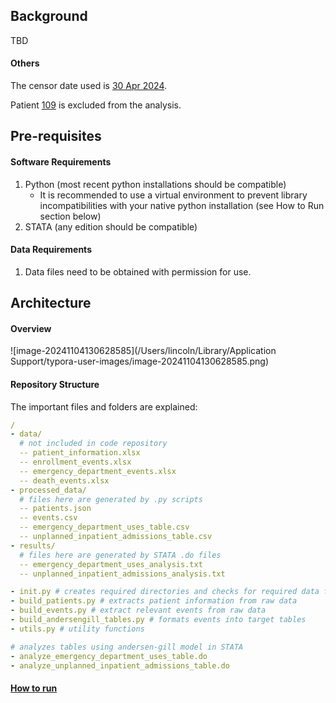 ## Background

TBD

#### Others

The censor date used is <u>30 Apr 2024</u>.

Patient <u>109</u> is excluded from the analysis.



## Pre-requisites

#### Software Requirements

1) Python (most recent python installations should be compatible)
   - It is recommended to use a virtual environment to prevent library incompatibilities with your native python installation (see <a name="how_to_run">How to Run</a> section below)
2) STATA (any edition should be compatible)

#### Data Requirements

1. Data files need to be obtained with permission for use.



## Architecture

#### Overview

![image-20241104130628585](/Users/lincoln/Library/Application Support/typora-user-images/image-20241104130628585.png)

#### Repository Structure

The important files and folders are explained:

```yaml
/
- data/
  # not included in code repository
  -- patient_information.xlsx
  -- enrollment_events.xlsx
  -- emergency_department_events.xlsx
  -- death_events.xlsx
- processed_data/
  # files here are generated by .py scripts
  -- patients.json
  -- events.csv
  -- emergency_department_uses_table.csv
  -- unplanned_inpatient_admissions_table.csv
- results/
  # files here are generated by STATA .do files
  -- emergency_department_uses_analysis.txt
  -- unplanned_inpatient_admissions_analysis.txt

- init.py # creates required directories and checks for required data files
- build_patients.py # extracts patient information from raw data
- build_events.py # extract relevant events from raw data
- build_andersengill_tables.py # formats events into target tables
- utils.py # utility functions

# analyzes tables using andersen-gill model in STATA
- analyze_emergency_department_uses_table.do 
- analyze_unplanned_inpatient_admissions_table.do

```



#### [How to run](#how_to_run)
